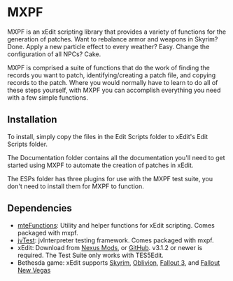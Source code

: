 # MXPF
MXPF is an xEdit scripting library that provides a variety of functions for the generation of patches.  Want to rebalance armor and weapons in Skyrim?  Done.  Apply a new particle effect to every weather?  Easy.  Change the configuration of all NPCs?  Cake.

MXPF is comprised a suite of functions that do the work of finding the records you want to patch, identifying/creating a patch file, and copying records to the patch.  Where you would normally have to learn to do all of these steps yourself, with MXPF you can accomplish everything you need with a few simple functions.

## Installation
To install, simply copy the files in the Edit Scripts folder to xEdit's Edit Scripts folder.

The Documentation folder contains all the documentation you'll need to get started using MXPF to automate the creation of patches in xEdit.

The ESPs folder has three plugins for use with the MXPF test suite, you don't need to install them for MXPF to function.

## Dependencies
* [mteFunctions](https://github.com/matortheeternal/TES5EditScripts/blob/master/trunk/Edit%20Scripts/mteFunctions.pas): Utility and helper functions for xEdit scripting.  Comes packaged with mxpf.
* [jvTest](https://github.com/matortheeternal/jvTest): jvInterpreter testing framework.  Comes packaged with mxpf.
* xEdit: Download from [Nexus Mods](http://www.nexusmods.com/skyrim/mods/25859), or [GitHub](https://github.com/TES5Edit/TES5Edit).  v3.1.2 or newer is required.  The Test Suite only works with TES5Edit.
* Bethesda game: xEdit supports [Skyrim](http://store.steampowered.com/app/72850), 
[Oblivion](http://store.steampowered.com/app/22330), 
[Fallout 3](http://store.steampowered.com/app/22300), and 
[Fallout New Vegas](http://store.steampowered.com/app/22380)
